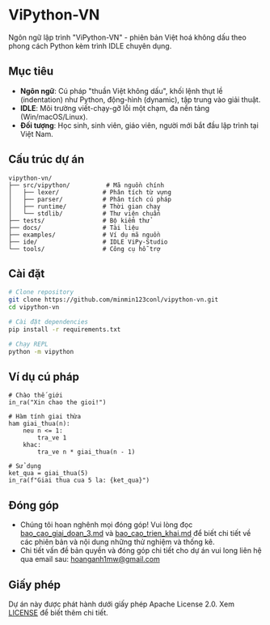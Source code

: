 # ViPython-VN

Ngôn ngữ lập trình "ViPython-VN" - phiên bản Việt hoá không dấu theo phong cách Python kèm trình IDLE chuyên dụng.

## Mục tiêu

- **Ngôn ngữ**: Cú pháp "thuần Việt không dấu", khối lệnh thụt lề (indentation) như Python, động-hình (dynamic), tập trung vào giải thuật.
- **IDLE**: Môi trường viết-chạy-gỡ lỗi một chạm, đa nền tảng (Win/macOS/Linux).
- **Đối tượng**: Học sinh, sinh viên, giáo viên, người mới bắt đầu lập trình tại Việt Nam.

## Cấu trúc dự án

```
vipython-vn/
├── src/vipython/          # Mã nguồn chính
│   ├── lexer/            # Phân tích từ vựng
│   ├── parser/           # Phân tích cú pháp
│   ├── runtime/          # Thời gian chạy
│   └── stdlib/           # Thư viện chuẩn
├── tests/                # Bộ kiểm thử
├── docs/                 # Tài liệu
├── examples/             # Ví dụ mã nguồn
├── ide/                  # IDLE ViPy-Studio
└── tools/                # Công cụ hỗ trợ
```

## Cài đặt

```bash
# Clone repository
git clone https://github.com/minmin123conl/vipython-vn.git
cd vipython-vn

# Cài đặt dependencies
pip install -r requirements.txt

# Chạy REPL
python -m vipython
```

## Ví dụ cú pháp

```vipython
# Chào thế giới
in_ra("Xin chao the gioi!")

# Hàm tính giai thừa
ham giai_thua(n):
    neu n <= 1:
        tra_ve 1
    khac:
        tra_ve n * giai_thua(n - 1)

# Sử dụng
ket_qua = giai_thua(5)
in_ra(f"Giai thua cua 5 la: {ket_qua}")
```

## Đóng góp

- Chúng tôi hoan nghênh mọi đóng góp! Vui lòng đọc [bao_cao_giai_doan_3.md](bao_cao_giai_doan_3.md) và [bao_cao_trien_khai.md](bao_cao_trien_khai.md) để biết chi tiết về các phiên bản và nội dung những thử nghiệm và thống kê.
- Chi tiết vấn đề bản quyền và đóng góp chi tiết cho dự án vui long liên hệ qua email sau: hoanganh1mw@gmail.com

## Giấy phép

Dự án này được phát hành dưới giấy phép Apache License 2.0. Xem [LICENSE](LICENSE) để biết thêm chi tiết.

